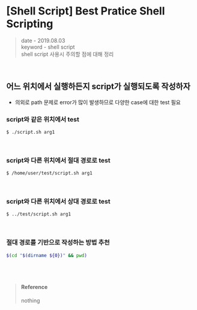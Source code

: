 # [Shell Script] Best Pratice Shell Scripting
> date - 2019.08.03  
> keyword - shell script  
> shell script 사용시 주의할 점에 대해 정리  

<br>

## 어느 위치에서 실행하든지 script가 실행되도록 작성하자
* 의외로 path 문제로 error가 많이 발생하므로 다양한 case에 대한 test 필요

### script와 같은 위치에서 test
```sh
$ ./script.sh arg1
```

<br>

### script와 다른 위치에서 절대 경로로 test
```sh
$ /home/user/test/script.sh arg1
```

<br>

### script와 다른 위치에서 상대 경로로 test
```sh
$ ../test/script.sh arg1
```

<br>

### 절대 경로를 기반으로 작성하는 방법 추천
```sh
$(cd "$(dirname ${0})" && pwd)
```

<br><br>

> #### Reference
> nothing
